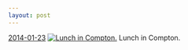 ```yaml
---
layout: post
---
```


<p>
  <time><a href="/279">2014-01-23</a></time>
  <a href="/279"><img src="{{ site.assets_url }}/279-640.jpg" srcset="{{ site.assets_url }}/279-1280.jpg 1280w, {{ site.assets_url }}/279-960.jpg 960w, {{ site.assets_url }}/279-640.jpg 640w, {{ site.assets_url }}/279-320.jpg 320w" sizes="(min-width: 700px) 50vw, calc(100vw - 2rem)" alt="Lunch in Compton." /></a>
  <span>Lunch in Compton.</span>
</p>
